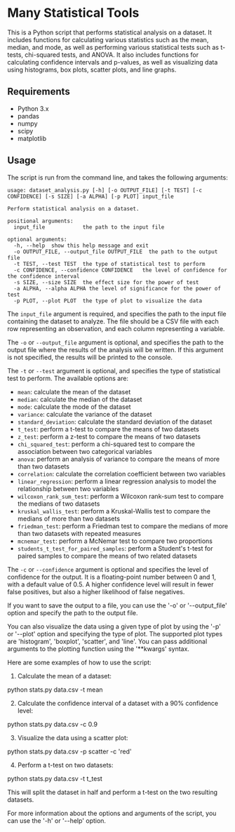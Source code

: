 
# Many Statistical Tools

This is a Python script that performs statistical analysis on a dataset. It includes functions for calculating various statistics such as the mean, median, and mode, as well as performing various statistical tests such as t-tests, chi-squared tests, and ANOVA. It also includes functions for calculating confidence intervals and p-values, as well as visualizing data using histograms, box plots, scatter plots, and line graphs.

## Requirements

-   Python 3.x
-   pandas
-   numpy
-   scipy
-   matplotlib

## Usage

The script is run from the command line, and takes the following arguments:

    usage: dataset_analysis.py [-h] [-o OUTPUT_FILE] [-t TEST] [-c CONFIDENCE] [-s SIZE] [-a ALPHA] [-p PLOT] input_file
    
    Perform statistical analysis on a dataset.
    
    positional arguments:
      input_file            the path to the input file
    
    optional arguments:
      -h, --help  show this help message and exit
      -o OUTPUT_FILE, --output_file OUTPUT_FILE  the path to the output file
      -t TEST, --test TEST  the type of statistical test to perform
      -c CONFIDENCE, --confidence CONFIDENCE   the level of confidence for the confidence interval
      -s SIZE, --size SIZE  the effect size for the power of test
      -a ALPHA, --alpha ALPHA the level of significance for the power of test
      -p PLOT, --plot PLOT  the type of plot to visualize the data 

The `input_file` argument is required, and specifies the path to the input file containing the dataset to analyze. The file should be a CSV file with each row representing an observation, and each column representing a variable.

The `-o` or `--output_file` argument is optional, and specifies the path to the output file where the results of the analysis will be written. If this argument is not specified, the results will be printed to the console.

The `-t` or `--test` argument is optional, and specifies the type of statistical test to perform. The available options are:

-   `mean`: calculate the mean of the dataset
-   `median`: calculate the median of the dataset
-   `mode`: calculate the mode of the dataset
-   `variance`: calculate the variance of the dataset
-   `standard_deviation`: calculate the standard deviation of the dataset
-   `t_test`: perform a t-test to compare the means of two datasets
-   `z_test`: perform a z-test to compare the means of two datasets
-   `chi_squared_test`: perform a chi-squared test to compare the association between two categorical variables
-   `anova`: perform an analysis of variance to compare the means of more than two datasets
-   `correlation`: calculate the correlation coefficient between two variables
-   `linear_regression`: perform a linear regression analysis to model the relationship between two variables
-   `wilcoxon_rank_sum_test`: perform a Wilcoxon rank-sum test to compare the medians of two datasets
-   `kruskal_wallis_test`: perform a Kruskal-Wallis test to compare the medians of more than two datasets
-   `friedman_test`: perform a Friedman test to compare the medians of more than two datasets with repeated measures
-   `mcnemar_test`: perform a McNemar test to compare two proportions
-   `students_t_test_for_paired_samples`: perform a Student's t-test for paired samples to compare the means of two related datasets

The `-c` or `--confidence` argument is optional and specifies the level of confidence for the output. It is a floating-point number between 0 and 1, with a default value of 0.5. A higher confidence level will result in fewer false positives, but also a higher likelihood of false negatives.

If you want to save the output to a file, you can use the '-o' or '--output_file' option and specify the path to the output file.

You can also visualize the data using a given type of plot by using the '-p' or '--plot' option and specifying the type of plot. The supported plot types are 'histogram', 'boxplot', 'scatter', and 'line'. You can pass additional arguments to the plotting function using the '**kwargs' syntax.

Here are some examples of how to use the script:

1.  Calculate the mean of a dataset:
    
python stats.py data.csv -t mean
    
2.  Calculate the confidence interval of a dataset with a 90% confidence level:

python stats.py data.csv -c 0.9
    
3.  Visualize the data using a scatter plot:

python stats.py data.csv -p scatter -c 'red'
    
4.  Perform a t-test on two datasets:
    
python stats.py data.csv -t t_test
    
This will split the dataset in half and perform a t-test on the two resulting datasets.

For more information about the options and arguments of the script, you can use the '-h' or '--help' option.
